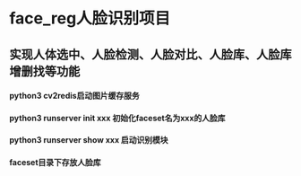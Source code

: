 # face_reg人脸识别项目
## 实现人体选中、人脸检测、人脸对比、人脸库、人脸库增删找等功能

#### python3 cv2redis启动图片缓存服务
#### python3 runserver init xxx 初始化faceset名为xxx的人脸库
#### python3 runserver show xxx 启动识别模块

#### faceset目录下存放人脸库
